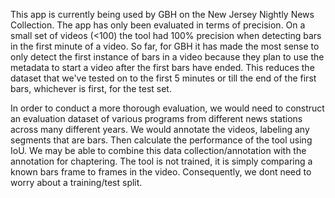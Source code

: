 This app is currently being used by GBH on the New Jersey Nightly News Collection. The app has only been evaluated in terms of precision. On a small set of videos (<100) the tool had 100% precision when detecting bars in the first minute of a video. So far, for GBH it has made the most sense to only detect the first instance of bars in a video because they plan to use the metadata to start a video after the first bars have ended. This reduces the dataset that we've tested on to the first 5 minutes or till the end of the first bars, whichever is first, for the test set.

In order to conduct a more thorough evaluation, we would need to construct an evaluation dataset of various programs from different news stations across many different years. We would annotate the videos, labeling any segments that are bars. Then calculate the performance of the tool using IoU. We may be able to combine this data collection/annotation with the annotation for chaptering. The tool is not trained, it is simply comparing a known bars frame to frames in the video. Consequently, we dont need to worry about a training/test split.
